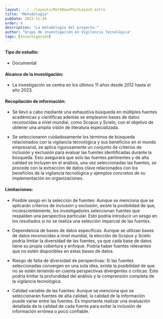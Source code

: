 ```yaml
---
layout: ../../layouts/MarkDownPostLayout.astro
title: "Metodología"
pubDate: 2023-11-24
order: 4
description: "La metodología del proyecto."
author: "Grupo de investigación en Vigilancia Tecnológica"
tags: [Investigación]
---
```


#### Tipo de estudio:

- Documental

#### Alcance de la investigación:

- La investigación se centra en los últimos 11 años desde 2012 hasta el año 2023.

#### Recopilación de información:

- Se llevó a cabo mediante una exhaustiva búsqueda en múltiples fuentes académicas y científicas además se emplearon bases de datos reconocidas a nivel mundial, como Scopus y Scielo, con el objetivo de obtener una amplia visión de literatura especializada.

- Se seleccionaron cuidadosamente los términos de búsqueda relacionados con la vigilancia tecnológica y sus beneficios en el mundo empresarial, se aplica rigurosamente un conjunto de criterios de inclusión y exclusión para evaluar las fuentes identificadas durante la búsqueda. Esto asegurará que solo las fuentes pertinentes y de alta calidad se incluyen en el análisis, una vez seleccionadas las fuentes, se procede con la extracción de datos clave relacionados con los beneficios de la vigilancia tecnológica y ejemplos concretos de su implementación en organizaciones.

#### Limitaciones:

- Posible sesgo en la selección de fuentes: Aunque se menciona que se aplicarán criterios de inclusión y exclusión, existe la posibilidad de que, inconscientemente, los investigadores seleccionan fuentes que respalden una perspectiva particular. Esto podría introducir un sesgo en los resultados si no se realiza una selección imparcial de las fuentes.

- Dependencia de bases de datos específicas: Aunque se utilizan bases de datos reconocidas a nivel mundial, la elección de Scopus y Scielo podría limitar la diversidad de las fuentes, ya que cada base de datos tiene su propia cobertura y enfoque. Podría haber fuentes relevantes que no estén disponibles en estas bases de datos.

- Riesgo de falta de diversidad de perspectivas: Si las fuentes seleccionadas convergen en una sola idea, existe la posibilidad de que no se estén teniendo en cuenta perspectivas divergentes o críticas. Esto podría limitar la profundidad del análisis y la comprensión completa de la vigilancia tecnológica.

- Calidad variable de las fuentes: Aunque se menciona que se seleccionarán fuentes de alta calidad, la calidad de la información puede variar entre las fuentes. Es importante realizar una evaluación detallada de la calidad de cada fuente para evitar la inclusión de información errónea o poco confiable.
